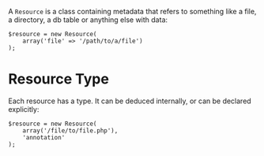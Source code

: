 A ```Resource``` is a class containing metadata that refers to something like
a file, a directory, a db table or anything else with data:

    $resource = new Resource(
        array('file' => '/path/to/a/file')
    );

# Resource Type

Each resource has a type. It can be deduced internally, or can be declared
explicitly:

    $resource = new Resource(
        array('/file/to/file.php'),
        'annotation'
    );

